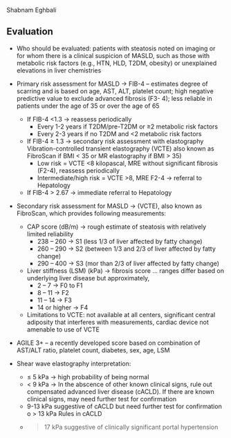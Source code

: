Shabnam Eghbali

## Evaluation
- Who should be evaluated: patients with steatosis noted on imaging or for whom there is a
clinical suspicion of MASLD, such as those with metabolic risk factors (e.g., HTN, HLD,
T2DM, obesity) or unexplained elevations in liver chemistries

- Primary risk assessment for MASLD -> FIB-4 – estimates degree of scarring and is based on
age, AST, ALT, platelet count; high negative predictive value to exclude advanced fibrosis (F3- 4); less reliable in patients under the age of 35 or over the age of 65
  - If FIB-4 <1.3 -> reassess periodically
    - Every 1-2 years if T2DM/pre-T2DM or ≥2 metabolic risk factors
    - Every 2-3 years if no T2DM and <2 metabolic risk factors
  - If FIB-4 ≥ 1.3 -> secondary risk assessment with elastography Vibration-controlled
transient elastography (VCTE) also known as FibroScan if BMI < 35 or MR elastography if BMI > 35)
    - Low risk = VCTE <8 kilopascal, MRE without significant fibrosis (F2-4), reassess
periodically
    - Intermediate/high risk = VCTE >8, MRE F2-4 -> referral to Hepatology
  - If FIB-4 > 2.67 -> immediate referral to Hepatology
    
- Secondary risk assessment for MASLD -> (VCTE), also known as FibroScan, which provides
following measurements:
  - CAP score (dB/m) -> rough estimate of steatosis with relatively limited reliability
    - 238 – 260 -> S1 (less 1/3 of liver affected by fatty change)
    - 260 – 290 -> S2 (between 1/3 and 2/3 of liver affected by fatty change)
    - 290 – 400 -> S3 (mor than 2/3 of liver affected by fatty change)
  - Liver stiffness (LSM) (kPa) -> fibrosis score ... ranges differ based on underlying liver disease but approximately,
    - 2 – 7 -> F0 to F1
    - 8 – 11 -> F2
    - 11 – 14 -> F3
    - 14 or higher -> F4
  - Limitations to VCTE: not available at all centers, significant central adiposity that interferes
with measurements, cardiac device not amenable to use of VCTE

- AGILE 3+ – a recently developed score based on combination of AST/ALT ratio, platelet
count, diabetes, sex, age, LSM
- Shear wave elastography interpretation:
  - ≤ 5 kPa -> high probability of being normal
  - < 9 kPa -> In the abscence of other known clinical signs, rule out compensated advanced
liver disease (cACLD). If there are known clinical signs, may need further test for
confirmation
  - 9-13 kPa suggestive of cACLD but need further test for confirmation o > 13 kPa Rules in cACLD
  - > 17 kPa suggestive of clinically significant portal hypertension
